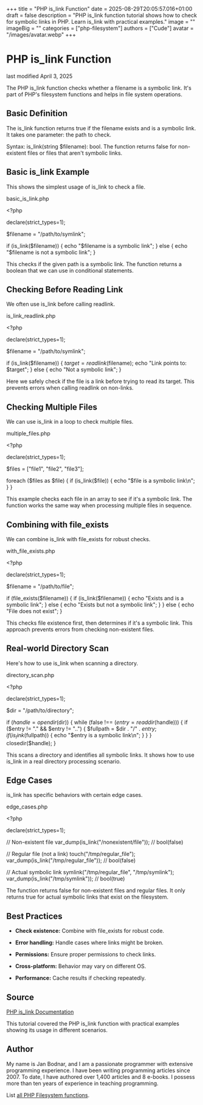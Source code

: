 +++
title = "PHP is_link Function"
date = 2025-08-29T20:05:57.016+01:00
draft = false
description = "PHP is_link function tutorial shows how to check for symbolic links in PHP. Learn is_link with practical examples."
image = ""
imageBig = ""
categories = ["php-filesystem"]
authors = ["Cude"]
avatar = "/images/avatar.webp"
+++

# PHP is_link Function

last modified April 3, 2025

The PHP is_link function checks whether a filename is a symbolic
link. It's part of PHP's filesystem functions and helps in file system
operations.

## Basic Definition

The is_link function returns true if the filename exists and is a
symbolic link. It takes one parameter: the path to check.

Syntax: is_link(string $filename): bool. The function returns false
for non-existent files or files that aren't symbolic links.

## Basic is_link Example

This shows the simplest usage of is_link to check a file.

basic_is_link.php
  

&lt;?php

declare(strict_types=1);

$filename = "/path/to/symlink";

if (is_link($filename)) {
    echo "$filename is a symbolic link";
} else {
    echo "$filename is not a symbolic link";
}

This checks if the given path is a symbolic link. The function returns a boolean
that we can use in conditional statements.

## Checking Before Reading Link

We often use is_link before calling readlink.

is_link_readlink.php
  

&lt;?php

declare(strict_types=1);

$filename = "/path/to/symlink";

if (is_link($filename)) {
    $target = readlink($filename);
    echo "Link points to: $target";
} else {
    echo "Not a symbolic link";
}

Here we safely check if the file is a link before trying to read its target.
This prevents errors when calling readlink on non-links.

## Checking Multiple Files

We can use is_link in a loop to check multiple files.

multiple_files.php
  

&lt;?php

declare(strict_types=1);

$files = ["file1", "file2", "file3"];

foreach ($files as $file) {
    if (is_link($file)) {
        echo "$file is a symbolic link\n";
    }
}

This example checks each file in an array to see if it's a symbolic link. The
function works the same way when processing multiple files in sequence.

## Combining with file_exists

We can combine is_link with file_exists for robust
checks.

with_file_exists.php
  

&lt;?php

declare(strict_types=1);

$filename = "/path/to/file";

if (file_exists($filename)) {
    if (is_link($filename)) {
        echo "Exists and is a symbolic link";
    } else {
        echo "Exists but not a symbolic link";
    }
} else {
    echo "File does not exist";
}

This checks file existence first, then determines if it's a symbolic link. This
approach prevents errors from checking non-existent files.

## Real-world Directory Scan

Here's how to use is_link when scanning a directory.

directory_scan.php
  

&lt;?php

declare(strict_types=1);

$dir = "/path/to/directory";

if ($handle = opendir($dir)) {
    while (false !== ($entry = readdir($handle))) {
        if ($entry != "." &amp;&amp; $entry != "..") {
            $fullpath = $dir . "/" . $entry;
            if (is_link($fullpath)) {
                echo "$entry is a symbolic link\n";
            }
        }
    }
    closedir($handle);
}

This scans a directory and identifies all symbolic links. It shows how to use
is_link in a real directory processing scenario.

## Edge Cases

is_link has specific behaviors with certain edge cases.

edge_cases.php
  

&lt;?php

declare(strict_types=1);

// Non-existent file
var_dump(is_link("/nonexistent/file")); // bool(false)

// Regular file (not a link)
touch("/tmp/regular_file");
var_dump(is_link("/tmp/regular_file")); // bool(false)

// Actual symbolic link
symlink("/tmp/regular_file", "/tmp/symlink");
var_dump(is_link("/tmp/symlink")); // bool(true)

The function returns false for non-existent files and regular files. It only
returns true for actual symbolic links that exist on the filesystem.

## Best Practices

- **Check existence:** Combine with file_exists for robust code.

- **Error handling:** Handle cases where links might be broken.

- **Permissions:** Ensure proper permissions to check links.

- **Cross-platform:** Behavior may vary on different OS.

- **Performance:** Cache results if checking repeatedly.

## Source

[PHP is_link Documentation](https://www.php.net/manual/en/function.is-link.php)

This tutorial covered the PHP is_link function with practical
examples showing its usage in different scenarios.

## Author

My name is Jan Bodnar, and I am a passionate programmer with extensive
programming experience. I have been writing programming articles since 2007.
To date, I have authored over 1,400 articles and 8 e-books. I possess more
than ten years of experience in teaching programming.

List [all PHP Filesystem functions](/php/#php-fs).